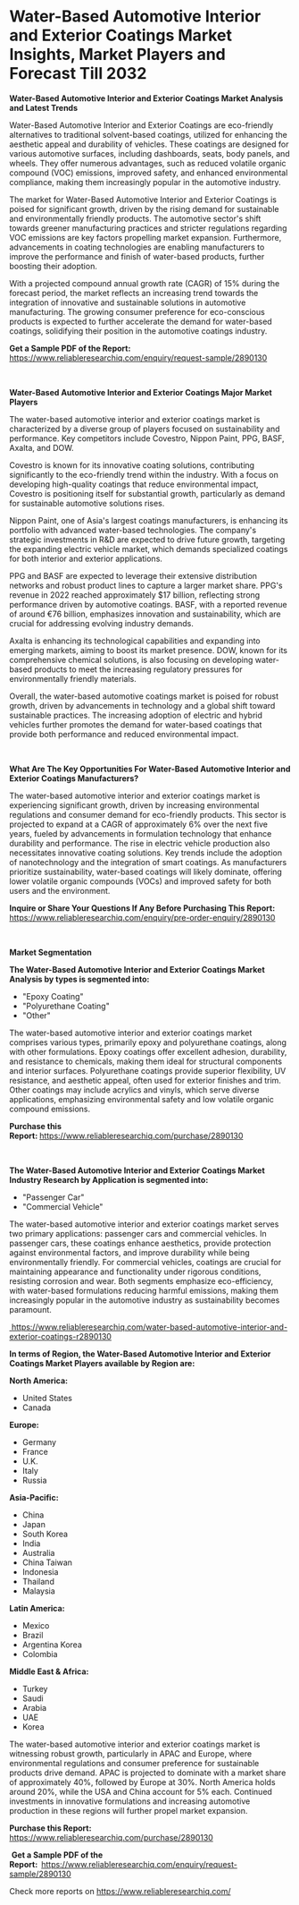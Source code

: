 <p><h1>Water-Based Automotive Interior and Exterior Coatings Market Insights, Market Players and Forecast Till 2032</h1></p><p><strong>Water-Based Automotive Interior and Exterior Coatings Market Analysis and Latest Trends</strong></p>
<p><p>Water-Based Automotive Interior and Exterior Coatings are eco-friendly alternatives to traditional solvent-based coatings, utilized for enhancing the aesthetic appeal and durability of vehicles. These coatings are designed for various automotive surfaces, including dashboards, seats, body panels, and wheels. They offer numerous advantages, such as reduced volatile organic compound (VOC) emissions, improved safety, and enhanced environmental compliance, making them increasingly popular in the automotive industry.</p><p>The market for Water-Based Automotive Interior and Exterior Coatings is poised for significant growth, driven by the rising demand for sustainable and environmentally friendly products. The automotive sector's shift towards greener manufacturing practices and stricter regulations regarding VOC emissions are key factors propelling market expansion. Furthermore, advancements in coating technologies are enabling manufacturers to improve the performance and finish of water-based products, further boosting their adoption.</p><p>With a projected compound annual growth rate (CAGR) of 15% during the forecast period, the market reflects an increasing trend towards the integration of innovative and sustainable solutions in automotive manufacturing. The growing consumer preference for eco-conscious products is expected to further accelerate the demand for water-based coatings, solidifying their position in the automotive coatings industry.</p></p>
<p><strong>Get a Sample PDF of the Report:&nbsp;</strong> <a href="https://www.reliableresearchiq.com/enquiry/request-sample/2890130?utm_campaign=2730&utm_medium=2&utm_source=Github&utm_content=ia&utm_term=14032025&utm_id=water-based-automotive-interior-and-exterior-coatings">https://www.reliableresearchiq.com/enquiry/request-sample/2890130</a></p>
<p>&nbsp;</p>
<p><strong>Water-Based Automotive Interior and Exterior Coatings Major Market Players</strong></p>
<p><p>The water-based automotive interior and exterior coatings market is characterized by a diverse group of players focused on sustainability and performance. Key competitors include Covestro, Nippon Paint, PPG, BASF, Axalta, and DOW. </p><p>Covestro is known for its innovative coating solutions, contributing significantly to the eco-friendly trend within the industry. With a focus on developing high-quality coatings that reduce environmental impact, Covestro is positioning itself for substantial growth, particularly as demand for sustainable automotive solutions rises.</p><p>Nippon Paint, one of Asia's largest coatings manufacturers, is enhancing its portfolio with advanced water-based technologies. The company's strategic investments in R&D are expected to drive future growth, targeting the expanding electric vehicle market, which demands specialized coatings for both interior and exterior applications.</p><p>PPG and BASF are expected to leverage their extensive distribution networks and robust product lines to capture a larger market share. PPG's revenue in 2022 reached approximately $17 billion, reflecting strong performance driven by automotive coatings. BASF, with a reported revenue of around €76 billion, emphasizes innovation and sustainability, which are crucial for addressing evolving industry demands.</p><p>Axalta is enhancing its technological capabilities and expanding into emerging markets, aiming to boost its market presence. DOW, known for its comprehensive chemical solutions, is also focusing on developing water-based products to meet the increasing regulatory pressures for environmentally friendly materials.</p><p>Overall, the water-based automotive coatings market is poised for robust growth, driven by advancements in technology and a global shift toward sustainable practices. The increasing adoption of electric and hybrid vehicles further promotes the demand for water-based coatings that provide both performance and reduced environmental impact.</p></p>
<p>&nbsp;</p>
<p><strong>What Are The Key Opportunities For Water-Based Automotive Interior and Exterior Coatings Manufacturers?</strong></p>
<p><p>The water-based automotive interior and exterior coatings market is experiencing significant growth, driven by increasing environmental regulations and consumer demand for eco-friendly products. This sector is projected to expand at a CAGR of approximately 6% over the next five years, fueled by advancements in formulation technology that enhance durability and performance. The rise in electric vehicle production also necessitates innovative coating solutions. Key trends include the adoption of nanotechnology and the integration of smart coatings. As manufacturers prioritize sustainability, water-based coatings will likely dominate, offering lower volatile organic compounds (VOCs) and improved safety for both users and the environment.</p></p>
<p><strong>Inquire or Share Your Questions If Any Before Purchasing This Report:</strong> <a href="https://www.reliableresearchiq.com/enquiry/pre-order-enquiry/2890130?utm_campaign=2730&utm_medium=2&utm_source=Github&utm_content=ia&utm_term=14032025&utm_id=water-based-automotive-interior-and-exterior-coatings">https://www.reliableresearchiq.com/enquiry/pre-order-enquiry/2890130</a></p>
<p>&nbsp;</p>
<p><strong>Market Segmentation</strong></p>
<p><strong>The Water-Based Automotive Interior and Exterior Coatings Market Analysis by types is segmented into:</strong></p>
<p><ul><li>"Epoxy Coating"</li><li>"Polyurethane Coating"</li><li>"Other"</li></ul></p>
<p><p>The water-based automotive interior and exterior coatings market comprises various types, primarily epoxy and polyurethane coatings, along with other formulations. Epoxy coatings offer excellent adhesion, durability, and resistance to chemicals, making them ideal for structural components and interior surfaces. Polyurethane coatings provide superior flexibility, UV resistance, and aesthetic appeal, often used for exterior finishes and trim. Other coatings may include acrylics and vinyls, which serve diverse applications, emphasizing environmental safety and low volatile organic compound emissions.</p></p>
<p><strong>Purchase this Report:&nbsp;</strong><a href="https://www.reliableresearchiq.com/purchase/2890130?utm_campaign=2730&utm_medium=2&utm_source=Github&utm_content=ia&utm_term=14032025&utm_id=water-based-automotive-interior-and-exterior-coatings">https://www.reliableresearchiq.com/purchase/2890130</a></p>
<p>&nbsp;</p>
<p><strong>The Water-Based Automotive Interior and Exterior Coatings Market Industry Research by Application is segmented into:</strong></p>
<p><ul><li>"Passenger Car"</li><li>"Commercial Vehicle"</li></ul></p>
<p><p>The water-based automotive interior and exterior coatings market serves two primary applications: passenger cars and commercial vehicles. In passenger cars, these coatings enhance aesthetics, provide protection against environmental factors, and improve durability while being environmentally friendly. For commercial vehicles, coatings are crucial for maintaining appearance and functionality under rigorous conditions, resisting corrosion and wear. Both segments emphasize eco-efficiency, with water-based formulations reducing harmful emissions, making them increasingly popular in the automotive industry as sustainability becomes paramount.</p></p>
<p><a href="https://www.reliableresearchiq.com/water-based-automotive-interior-and-exterior-coatings-r2890130?utm_campaign=2730&utm_medium=2&utm_source=Github&utm_content=ia&utm_term=14032025&utm_id=water-based-automotive-interior-and-exterior-coatings">&nbsp;https://www.reliableresearchiq.com/water-based-automotive-interior-and-exterior-coatings-r2890130</a></p>
<p><strong>In terms of Region, the Water-Based Automotive Interior and Exterior Coatings Market Players available by Region are:</strong></p>
<p>
    <p> <strong> North America: </strong>
        <ul>
            <li>United States</li>
            <li>Canada</li>
        </ul>
        </p> 
    <p> <strong> Europe: </strong>
        <ul>
            <li>Germany</li>
            <li>France</li>
            <li>U.K.</li>
            <li>Italy</li>
            <li>Russia</li>
        </ul>
        </p> 
    <p> <strong> Asia-Pacific: </strong>
        <ul>
            <li>China</li>
            <li>Japan</li>
            <li>South Korea</li>
            <li>India</li>
            <li>Australia</li>
            <li>China Taiwan</li>
            <li>Indonesia</li>
            <li>Thailand</li>
            <li>Malaysia</li>
        </ul>
        </p> 
    <p> <strong> Latin America: </strong>
        <ul>
            <li>Mexico</li>
            <li>Brazil</li>
            <li>Argentina Korea</li>
            <li>Colombia</li>
        </ul>
        </p> 
    <p> <strong> Middle East & Africa: </strong>
        <ul>
            <li>Turkey</li>
            <li>Saudi</li>
            <li>Arabia</li>
            <li>UAE</li>
            <li>Korea</li>
        </ul>
    </p>
    </p>
<p><p>The water-based automotive interior and exterior coatings market is witnessing robust growth, particularly in APAC and Europe, where environmental regulations and consumer preference for sustainable products drive demand. APAC is projected to dominate with a market share of approximately 40%, followed by Europe at 30%. North America holds around 20%, while the USA and China account for 5% each. Continued investments in innovative formulations and increasing automotive production in these regions will further propel market expansion.</p></p>
<p><strong>Purchase this Report: </strong><a href="https://www.reliableresearchiq.com/purchase/2890130?utm_campaign=2730&utm_medium=2&utm_source=Github&utm_content=ia&utm_term=14032025&utm_id=water-based-automotive-interior-and-exterior-coatings">https://www.reliableresearchiq.com/purchase/2890130</a></p>
<p>&nbsp;<strong>Get a Sample PDF of the Report:&nbsp;&nbsp;</strong><a href="https://www.reliableresearchiq.com/enquiry/request-sample/2890130?utm_campaign=2730&utm_medium=2&utm_source=Github&utm_content=ia&utm_term=14032025&utm_id=water-based-automotive-interior-and-exterior-coatings">https://www.reliableresearchiq.com/enquiry/request-sample/2890130</a></p>
<p><strong></strong></p>
<p>Check more reports on <a href="https://www.reliableresearchiq.com/?utm_campaign=2730&utm_medium=2&utm_source=Github&utm_content=ia&utm_term=14032025&utm_id=water-based-automotive-interior-and-exterior-coatings">https://www.reliableresearchiq.com/</a></p>